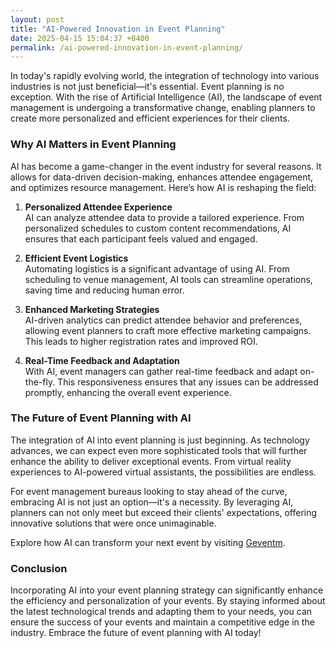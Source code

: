 ```yaml
---
layout: post
title: "AI-Powered Innovation in Event Planning"
date: 2025-04-15 15:04:37 +0400
permalink: /ai-powered-innovation-in-event-planning/
---
```



In today's rapidly evolving world, the integration of technology into various industries is not just beneficial—it's essential. Event planning is no exception. With the rise of Artificial Intelligence (AI), the landscape of event management is undergoing a transformative change, enabling planners to create more personalized and efficient experiences for their clients.

### Why AI Matters in Event Planning

AI has become a game-changer in the event industry for several reasons. It allows for data-driven decision-making, enhances attendee engagement, and optimizes resource management. Here’s how AI is reshaping the field:

1. **Personalized Attendee Experience**  
   AI can analyze attendee data to provide a tailored experience. From personalized schedules to custom content recommendations, AI ensures that each participant feels valued and engaged.

2. **Efficient Event Logistics**  
   Automating logistics is a significant advantage of using AI. From scheduling to venue management, AI tools can streamline operations, saving time and reducing human error.

3. **Enhanced Marketing Strategies**  
   AI-driven analytics can predict attendee behavior and preferences, allowing event planners to craft more effective marketing campaigns. This leads to higher registration rates and improved ROI.

4. **Real-Time Feedback and Adaptation**  
   With AI, event managers can gather real-time feedback and adapt on-the-fly. This responsiveness ensures that any issues can be addressed promptly, enhancing the overall event experience.

### The Future of Event Planning with AI

The integration of AI into event planning is just beginning. As technology advances, we can expect even more sophisticated tools that will further enhance the ability to deliver exceptional events. From virtual reality experiences to AI-powered virtual assistants, the possibilities are endless.

For event management bureaus looking to stay ahead of the curve, embracing AI is not just an option—it's a necessity. By leveraging AI, planners can not only meet but exceed their clients' expectations, offering innovative solutions that were once unimaginable.

Explore how AI can transform your next event by visiting [Geventm](https://geventm.com/).

### Conclusion

Incorporating AI into your event planning strategy can significantly enhance the efficiency and personalization of your events. By staying informed about the latest technological trends and adapting them to your needs, you can ensure the success of your events and maintain a competitive edge in the industry. Embrace the future of event planning with AI today!